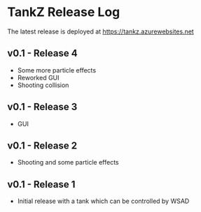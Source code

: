 # TankZ Release Log

The latest release is deployed at https://tankz.azurewebsites.net

## v0.1 - Release 4

* Some more particle effects
* Reworked GUI
* Shooting collision

## v0.1 - Release 3

* GUI

## v0.1 - Release 2

* Shooting and some particle effects

## v0.1 - Release 1

* Initial release with a tank which can be controlled by WSAD